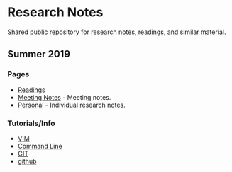 # Research Notes

Shared public repository for research notes, readings, and similar material.

## Summer 2019

### Pages

* [Readings](readings/)
* [Meeting Notes](meeting_notes/) - Meeting notes.
* [Personal](personal/) - Individual research notes.

### Tutorials/Info

* [VIM](vim/)
* [Command Line](cmd/)
* [GIT](git/)
* [github](https://www.github.com)
